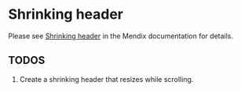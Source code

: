 # Shrinking header

Please see [Shrinking header]() in the Mendix documentation for details.

## TODOS
1. Create a shrinking header that resizes while scrolling.